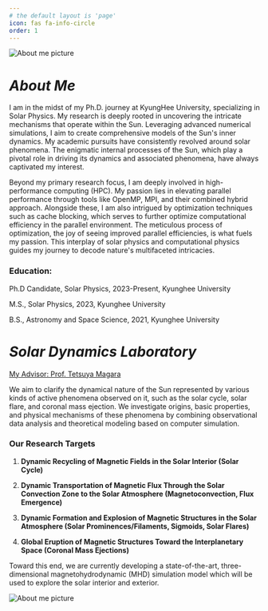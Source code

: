 ```yaml
---
# the default layout is 'page'
icon: fas fa-info-circle
order: 1
---
```


<!-- > Add Markdown syntax content to file `_tabs/about.md`{: .filepath } and it will show up on this page.
> {: .prompt-tip } -->

![About me picture](/assets/img/tabs/about-me.JPG)

# _About Me_

I am in the midst of my Ph.D. journey at KyungHee University, specializing in Solar Physics. My research is deeply rooted in uncovering the intricate mechanisms that operate within the Sun. Leveraging advanced numerical simulations, I aim to create comprehensive models of the Sun's inner dynamics. My academic pursuits have consistently revolved around solar phenomena. The enigmatic internal processes of the Sun, which play a pivotal role in driving its dynamics and associated phenomena, have always captivated my interest.

Beyond my primary research focus, I am deeply involved in high-performance computing (HPC). My passion lies in elevating parallel performance through tools like OpenMP, MPI, and their combined hybrid approach. Alongside these, I am also intrigued by optimization techniques such as cache blocking, which serves to further optimize computational efficiency in the parallel environment. The meticulous process of optimization, the joy of seeing improved parallel efficiencies, is what fuels my passion. This interplay of solar physics and computational physics guides my journey to decode nature's multifaceted intricacies.

### **Education:**

Ph.D Candidate, Solar Physics, 2023-Present, Kyunghee University

M.S., Solar Physics, 2023, Kyunghee University

B.S., Astronomy and Space Science, 2021, Kyunghee University

<!-- ![About me picture](/assets/img/tabs/about-me.jpg) -->

# _Solar Dynamics Laboratory_

<!-- <div style="margin-top: -20px;">
  <h2 style="font-size: 1em; font-weight: bold;">
    My Advisor: <a href="http://solardynamicslab.khu.ac.kr/~magara/" target="_blank">Prof. Tetsuya Magara</a>
  </h2>
</div> -->
<!-- <div style="margin-top: -20px;">
  <h2 style="font-size: 1em; font-family: Arial; font-weight: bold;">
    My Advisor: Prof. Tetsuya Magara
  </h2>
</div> -->

[My Advisor: Prof. Tetsuya Magara](http://web.khu.ac.kr/~magara/index.html)

We aim to clarify the dynamical nature of the Sun represented by various kinds of active phenomena observed on it, such as the solar cycle, solar flare, and coronal mass ejection. We investigate origins, basic properties, and physical mechanisms of these phenomena by combining observational data analysis and theoretical modeling based on computer simulation.

### Our Research Targets

1. **Dynamic Recycling of Magnetic Fields in the Solar Interior (Solar Cycle)**

2. **Dynamic Transportation of Magnetic Flux Through the Solar Convection Zone to the Solar Atmosphere (Magnetoconvection, Flux Emergence)**

3. **Dynamic Formation and Explosion of Magnetic Structures in the Solar Atmosphere (Solar Prominences/Filaments, Sigmoids, Solar Flares)**

4. **Global Eruption of Magnetic Structures Toward the Interplanetary Space (Coronal Mass Ejections)**

Toward this end, we are currently developing a state-of-the-art, three-dimensional magnetohydrodynamic (MHD) simulation model which will be used to explore the solar interior and exterior.

![About me picture](/assets/img/tabs/SDL_profile.jpeg)

<!-- **Publications:** [ADS link](https://ui.adsabs.harvard.edu/search/q=orcid%3A0000-0002-4475-3181&sort=date%20desc%2C%20bibcode%20desc&p_=0) -->
